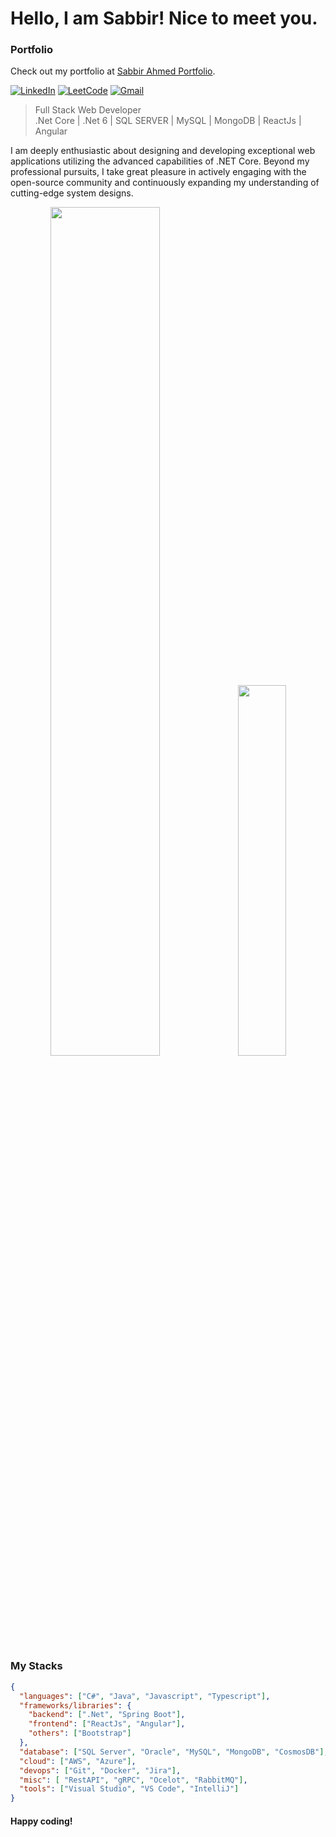 # Hello, I am Sabbir! Nice to meet you.

### Portfolio

Check out my portfolio at [Sabbir Ahmed Portfolio](https://arafatsabbir.github.io/).

[![LinkedIn](https://img.shields.io/badge/%20-Connect-black?color=222244&labelColor=000000&logo=linkedin&logoColor=f5f7fe)](https://www.linkedin.com/in/sabbirahmedcse/)
[![LeetCode](https://img.shields.io/badge/%20-Visit-black?color=222244&labelColor=000000&logo=leetcode&logoColor=f5f7fe)](https://leetcode.com/ArafatSabbir/)
[![Gmail](https://img.shields.io/badge/%20-Send%20Mail-black?color=222244&labelColor=000000&logo=gmail&logoColor=f5f7fe)](mailto:sabbirahmedcse.bd@gmail.com?subject=From%20GitHub&&body=Hi,%20there.%20Found%20you%20on%20GitHub!%20Let's%20talk%20about...)
> Full Stack Web Developer <br/>
> .Net Core | .Net 6 | SQL SERVER | MySQL | MongoDB | ReactJs | Angular

I am deeply enthusiastic about designing and developing exceptional web applications utilizing the advanced capabilities of .NET Core. Beyond my professional pursuits, I take great pleasure in actively engaging with the open-source community and continuously expanding my understanding of cutting-edge system designs.
<p align="center">
  <img width="59%" src="https://github-readme-stats.vercel.app/api?username=ArafatSabbir&show_icons=true&count_private=true&hide_border=false&show_owner=true&title_color=ff6e96&theme=dark&layout=compact" />
  <img width="39%" src="https://leetcard.jacoblin.cool/ArafatSabbir?theme=dark&font=Source%20Code%20Pro&ext=heatmap&border_radius=10">
</p>
<!-- LeetCode Stats Card -->
<!--![](https://leetcard.jacoblin.cool/ArafatSabbir?ext=heatmap)-->

<!-- ### Things you should know

- 🔭 <b>Currently working on:</b> .Net, ReactJs
- 🌱 <b>Getting better at:</b> C#, Java, TypeScript
- 🤔 <b>Exploring:</b> Web Architechtures
- ⚗️ <b>Experimenting on:</b> Web App, Web Api
- 💬 <b>Ask me about:</b> .Net, ReactJs, SQL -->

### My Stacks
```json
{
  "languages": ["C#", "Java", "Javascript", "Typescript"],
  "frameworks/libraries": {
    "backend": [".Net", "Spring Boot"],
    "frontend": ["ReactJs", "Angular"],
    "others": ["Bootstrap"]
  },
  "database": ["SQL Server", "Oracle", "MySQL", "MongoDB", "CosmosDB"],
  "cloud": ["AWS", "Azure"],
  "devops": ["Git", "Docker", "Jira"],
  "misc": [ "RestAPI", "gRPC", "Ocelot", "RabbitMQ"],
  "tools": ["Visual Studio", "VS Code", "IntelliJ"]
}
```
#### Happy coding!
